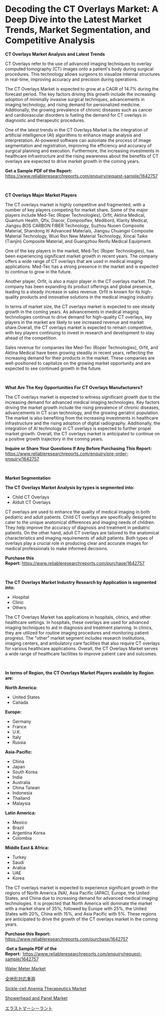 <p><h1>Decoding the CT Overlays Market: A Deep Dive into the Latest Market Trends, Market Segmentation, and Competitive Analysis</h1></p><p><strong>CT Overlays Market Analysis and Latest Trends</strong></p>
<p><p>CT Overlays refer to the use of advanced imaging techniques to overlay computed tomography (CT) images onto a patient's body during surgical procedures. This technology allows surgeons to visualize internal structures in real-time, improving accuracy and precision during operations.</p><p>The CT Overlays Market is expected to grow at a CAGR of 14.7% during the forecast period. The key factors driving this growth include the increasing adoption of minimally invasive surgical techniques, advancements in imaging technology, and rising demand for personalized medicine. Additionally, the growing prevalence of chronic diseases such as cancer and cardiovascular disorders is fueling the demand for CT overlays in diagnostic and therapeutic procedures.</p><p>One of the latest trends in the CT Overlays Market is the integration of artificial intelligence (AI) algorithms to enhance image analysis and interpretation. AI-powered software can automate the process of image segmentation and registration, improving the efficiency and accuracy of surgical planning and execution. Furthermore, the increasing investments in healthcare infrastructure and the rising awareness about the benefits of CT overlays are expected to drive market growth in the coming years.</p></p>
<p><strong>Get a Sample PDF of the Report:&nbsp;</strong> <a href="https://www.reliableresearchreports.com/enquiry/request-sample/1642757">https://www.reliableresearchreports.com/enquiry/request-sample/1642757</a></p>
<p>&nbsp;</p>
<p><strong>CT Overlays Major Market Players</strong></p>
<p><p>The CT overlays market is highly competitive and fragmented, with a number of key players competing for market share. Some of the major players include Med-Tec (Roper Technologies), Orfit, Aktina Medical, Quantum Health, Qfix, Diacor, Composiflex, Medibord, Klarity Medical, Jiangsu BOS CARBON FIBER Technology, Suzhou Nuoen Composite Material, Shandong Itl Advanced Materials, Jiangsu Chuangxi Composite Material Technology, Wuxi Rsn New Material Technology, Xincai Taike (Tianjin) Composite Material, and Guangzhou Renfu Medical Equipment.</p><p>One of the key players in the market, Med-Tec (Roper Technologies), has been experiencing significant market growth in recent years. The company offers a wide range of CT overlays that are used in medical imaging applications. Med-Tec has a strong presence in the market and is expected to continue to grow in the future.</p><p>Another player, Orfit, is also a major player in the CT overlays market. The company has been expanding its product offerings and global presence, leading to a steady increase in sales revenue. Orfit is known for its high-quality products and innovative solutions in the medical imaging industry.</p><p>In terms of market size, the CT overlays market is expected to see steady growth in the coming years. As advancements in medical imaging technologies continue to drive demand for high-quality CT overlays, key players in the market are likely to see increased revenue and market share.Overall, the CT overlays market is expected to remain competitive, with key players continuing to invest in research and development to stay ahead of the competition.</p><p>Sales revenue for companies like Med-Tec (Roper Technologies), Orfit, and Aktina Medical have been growing steadily in recent years, reflecting the increasing demand for their products in the market. These companies are well-positioned to capitalize on the growing market opportunity and are expected to see continued growth in the future.</p></p>
<p>&nbsp;</p>
<p><strong>What Are The Key Opportunities For CT Overlays Manufacturers?</strong></p>
<p><p>The CT overlays market is expected to witness significant growth due to the increasing demand for advanced medical imaging technologies. Key factors driving the market growth include the rising prevalence of chronic diseases, advancements in CT scan technology, and the growing geriatric population. The market is also benefiting from the increasing investments in healthcare infrastructure and the rising adoption of digital radiography. Additionally, the integration of AI technology in CT overlays is expected to further propel market growth. Overall, the CT overlays market is anticipated to continue on a positive growth trajectory in the coming years.</p></p>
<p><strong>Inquire or Share Your Questions If Any Before Purchasing This Report:</strong> <a href="https://www.reliableresearchreports.com/enquiry/pre-order-enquiry/1642757">https://www.reliableresearchreports.com/enquiry/pre-order-enquiry/1642757</a></p>
<p>&nbsp;</p>
<p><strong>Market Segmentation</strong></p>
<p><strong>The CT Overlays Market Analysis by types is segmented into:</strong></p>
<p><ul><li>Child CT Overlays</li><li>Aldult CT Overlays</li></ul></p>
<p><p>CT overlays are used to enhance the quality of medical imaging in both pediatric and adult patients. Child CT overlays are specifically designed to cater to the unique anatomical differences and imaging needs of children. They help improve the accuracy of diagnosis and treatment in pediatric patients. On the other hand, adult CT overlays are tailored to the anatomical characteristics and imaging requirements of adult patients. Both types of overlays play a crucial role in producing clear and accurate images for medical professionals to make informed decisions.</p></p>
<p><strong>Purchase this Report:&nbsp;</strong><a href="https://www.reliableresearchreports.com/purchase/1642757">https://www.reliableresearchreports.com/purchase/1642757</a></p>
<p>&nbsp;</p>
<p><strong>The CT Overlays Market Industry Research by Application is segmented into:</strong></p>
<p><ul><li>Hospital</li><li>Clinic</li><li>Others</li></ul></p>
<p><p>The CT Overlays Market has applications in hospitals, clinics, and other healthcare settings. In hospitals, these overlays are used for advanced imaging techniques to aid in diagnosis and treatment planning. In clinics, they are utilized for routine imaging procedures and monitoring patient progress. The "other" market segment includes research institutions, imaging centers, and ambulatory care facilities that also require CT overlays for various healthcare applications. Overall, the CT Overlays Market serves a wide range of healthcare facilities to improve patient care and outcomes.</p></p>
<p>&nbsp;</p>
<p><strong>In terms of Region, the CT Overlays Market Players available by Region are:</strong></p>
<p>
    <p> <strong> North America: </strong>
        <ul>
            <li>United States</li>
            <li>Canada</li>
        </ul>
        </p> 
    <p> <strong> Europe: </strong>
        <ul>
            <li>Germany</li>
            <li>France</li>
            <li>U.K.</li>
            <li>Italy</li>
            <li>Russia</li>
        </ul>
        </p> 
    <p> <strong> Asia-Pacific: </strong>
        <ul>
            <li>China</li>
            <li>Japan</li>
            <li>South Korea</li>
            <li>India</li>
            <li>Australia</li>
            <li>China Taiwan</li>
            <li>Indonesia</li>
            <li>Thailand</li>
            <li>Malaysia</li>
        </ul>
        </p> 
    <p> <strong> Latin America: </strong>
        <ul>
            <li>Mexico</li>
            <li>Brazil</li>
            <li>Argentina Korea</li>
            <li>Colombia</li>
        </ul>
        </p> 
    <p> <strong> Middle East & Africa: </strong>
        <ul>
            <li>Turkey</li>
            <li>Saudi</li>
            <li>Arabia</li>
            <li>UAE</li>
            <li>Korea</li>
        </ul>
    </p>
    </p>
<p><p>The CT overlays market is expected to experience significant growth in the regions of North America (NA), Asia Pacific (APAC), Europe, the United States, and China due to increasing demand for advanced medical imaging technologies. It is projected that North America will dominate the market with a market share of 35%, followed by Europe with 25%, the United States with 20%, China with 15%, and Asia Pacific with 5%. These regions are anticipated to drive the growth of the CT overlays market in the coming years.</p></p>
<p><strong>Purchase this Report: </strong><a href="https://www.reliableresearchreports.com/purchase/1642757">https://www.reliableresearchreports.com/purchase/1642757</a></p>
<p>&nbsp;<strong>Get a Sample PDF of the Report:&nbsp;&nbsp;</strong><a href="https://www.reliableresearchreports.com/enquiry/request-sample/1642757">https://www.reliableresearchreports.com/enquiry/request-sample/1642757</a></p>
<p><strong></strong></p>
<p><p><a href="https://view.publitas.com/reportprime-1/water-meter-market-size-growing-and-forecasted-for-period-from-2024-2031-and-provides-complete-market-analysis-of-this-market/">Water Meter Market</a></p><p><a href="https://medium.com/@sandeepayare180/%E5%85%A8%E5%9C%B0%E5%BD%A2%E8%BB%8A%E5%B8%82%E5%A0%B4%E3%83%A1%E3%83%88%E3%83%AA%E3%82%AF%E3%82%B9%E3%81%AE%E8%A7%A3%E8%AA%AD-%E5%B8%82%E5%A0%B4%E3%82%B7%E3%82%A7%E3%82%A2-%E3%83%88%E3%83%AC%E3%83%B3%E3%83%89-%E6%88%90%E9%95%B7%E3%83%91%E3%82%BF%E3%83%BC%E3%83%B3-1f93decf70b6">全地形対応車両</a></p><p><a href="https://simplistic-meeting-7ee.notion.site/Sickle-cell-Anemia-Therapeutics-Market-Size-and-Examines-its-Market-Scope-with-a-Primary-Focus-on--45c602e4a66d4cac915dffb3b11b2ef1">Sickle-cell Anemia Therapeutics Market</a></p><p><a href="https://natural-crush-b99.notion.site/Showerhead-and-Panel-Market-Size-Reflecting-a-Forecast-Till-2031-Market-By-Type-By-Application-and-5f6947daa045418cb9c5de9b96971515">Showerhead and Panel Market</a></p><p><a href="https://medium.com/@sandeepayare180/%E3%82%A8%E3%83%A9%E3%82%B9%E3%83%88%E3%83%9E%E3%83%BC%E6%80%A7%E3%82%B7%E3%83%BC%E3%83%A9%E3%83%B3%E3%83%88%E5%B8%82%E5%A0%B4-%E3%82%BF%E3%82%A4%E3%83%97-%E5%BF%9C%E7%94%A8-%E5%9C%B0%E7%90%86%E3%81%AB%E3%82%88%E3%82%8B%E7%B7%8F%E5%90%88%E7%9A%84%E8%A9%95%E4%BE%A1-10b2197bbd2d">エラストマーシーラント</a></p></p>